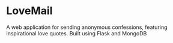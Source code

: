 # LoveMail
A web application for sending anonymous confessions, featuring inspirational love quotes. Built using Flask and MongoDB
